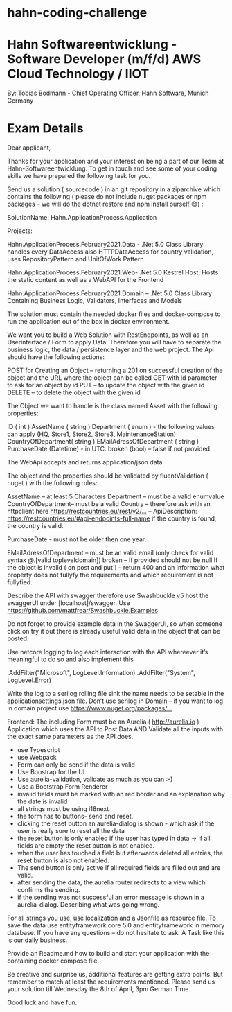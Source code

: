 # hahn-coding-challenge

Hahn Softwareentwicklung - Software Developer (m/f/d) AWS Cloud Technology / IIOT
==================================================================================

By: Tobias Bodmann - Chief Operating Officer, Hahn Software, Munich Germany

Exam Details
=============

Dear applicant,

Thanks for your application and your interest on being a part of our Team at Hahn-Softwareentwicklung. To get in touch and see some of your coding skills we have prepared the following task for you.

Send us a solution ( sourcecode ) in an git repository in a ziparchive which contains the following ( please do not include nuget packages or npm packages – we will do the dotnet restore and npm install ourself 😊) :

SolutionName:
Hahn.ApplicationProcess.Application

Projects:

Hahn.ApplicationProcess.February2021.Data - .Net 5.0 Class Library handles every DataAccess also HTTPDataAccess for country validation, uses RepositoryPattern and UnitOfWork Pattern

Hahn.ApplicationProcess.February2021.Web- .Net 5.0 Kestrel Host, Hosts the static content as well as a WebAPI for the Frontend

Hahn.ApplicationProcess.February2021.Domain – .Net 5.0 Class Library Containing Business Logic, Validators, Interfaces and Models

The solution must contain the needed docker files and docker-compose to run the application out of the box in docker environment.

We want you to build a Web Solution with RestEndpoints, as well as an Userinterface / Form to apply Data. Therefore you will have to separate the business logic, the data / persistence layer and the web project. The Api should have the following actions:

POST for Creating an Object – returning a 201 on successful creation of the object and the URL where the object can be called
GET with id parameter – to ask for an object by id
PUT – to update the object with the given id
DELETE – to delete the object with the given id

The Object we want to handle is the class named Asset with the following properties:

ID ( int )
AssetName ( string )
Department ( enum ) - the following values can apply (HQ, Store1, Store2, Store3, MaintenanceStation)
CountryOfDepartment( string )
EMailAdressOfDepartment ( string )
PurchaseDate (Datetime) - in UTC.
broken (bool) – false if not provided.

The WebApi accepts and returns application/json data.

The object and the properties should be validated by fluentValidation ( nuget ) with the following rules:

AssetName – at least 5 Characters
Department – must be a valid enumvalue
CountryOfDepartment– must be a valid Country – therefore ask with an httpclient here https://restcountries.eu/rest/v2/… – ApiDescription:
https://restcountries.eu/#api-endpoints-full-name if the country is found, the country is valid.

PurchaseDate - must not be older then one year.

EMailAdressOfDepartment – must be an valid email (only check for valid syntax *@*.[valid topleveldomain])
broken – If provided should not be null
If the object is invalid ( on post and put ) – return 400 and an information what property does not fullyfy the requirements and which requirement is not fullyfied.

Describe the API with swagger therefore use Swashbuckle v5 host the swaggerUI under [localhost]/swagger. Use https://github.com/mattfrear/Swashbuckle.Examples

Do not forget to provide example data in the SwaggerUI, so when someone click on try it out there is already useful valid data in the object that
can be posted.

Use netcore logging to log each interaction with the API whereever it’s meaningful to do so and also implement this

.AddFilter("Microsoft", LogLevel.Information)
.AddFilter("System", LogLevel.Error)


Write the log to a serilog rolling file sink the name needs to be setable in the applicationsettings.json file. Don’t use serilog in Domain – if you want to log in domain project use https://www.nuget.org/packages/…

Frontend:
The including Form must be an Aurelia ( http://aurelia.io ) Application which uses the API to Post Data AND Validate all the inputs with
the exact same parameters as the API does.
- use Typescript
- use Webpack
- Form can only be send if the data is valid
- Use Boostrap for the UI
- Use aurelia-validation, validate as much as you can :-)
- Use a Bootstrap Form Renderer
- invalid fields must be marked with an red border and an explanation why the date is invalid
- all strings must be using i18next
- the form has to buttons- send and reset.
- clicking the reset button an aurelia-dialog is shown - which ask if the user is really sure to reset all the data
- the reset button is only enabled if the user has typed in data -> if all fields are empty the reset button is not enabled.
- when the user has touched a field but afterwards deleted all entries, the reset button is also not enabled.
- The send button is only active if all required fields are filled out and are valid.
- after sending the data, the aurelia router redirects to a view which confirms the sending.
- if the sending was not successful an error message is shown in a aurelia-dialog. Describing what was going wrong.

For all strings you use, use localization and a Jsonfile as resource file.
To save the data use entityframework core 5.0 and entityframework in memory database.
If you have any questions – do not hesitate to ask. A Task like this is our daily business.

Provide an Readme.md how to build and start your application with the containing docker compose file.

Be creative and surprise us, additional features are getting extra points. But remember to match at least the requirements mentioned.
Please send us your solution till Wednesday the 8th of April, 3pm German Time.

Good luck and have fun.


